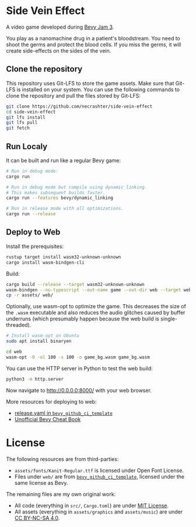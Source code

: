 # Side Vein Effect

A video game developed during [Bevy Jam 3](https://itch.io/jam/bevy-jam-3).

You play as a nanomachine drug in a patient's bloodstream.
You need to shoot the germs and protect the blood cells.
If you miss the germs, it will create side-effects on the sides of the vein.

## Clone the repository

This repository uses Git-LFS to store the game assets. Make sure that Git-LFS is installed on your system.
You can use the following commands to clone the repository and pull the files stored by Git-LFS:
```sh
git clone https://github.com/necrashter/side-vein-effect
cd side-vein-effect
git lfs install
git lfs pull
git fetch
```

## Run Localy

It can be built and run like a regular Bevy game:
```sh
# Run in debug mode:
cargo run

# Run in debug mode but compile using dynamic linking.
# This makes subsequent builds faster.
cargo run --features bevy/dynamic_linking

# Run in release mode with all optimizations.
cargo run --release
```

## Deploy to Web

Install the prerequisites:
```sh
rustup target install wasm32-unknown-unknown
cargo install wasm-bindgen-cli
```

Build:

```sh
cargo build --release --target wasm32-unknown-unknown
wasm-bindgen --no-typescript --out-name game --out-dir web --target web target/wasm32-unknown-unknown/release/side-vein-effect.wasm
cp -r assets/ web/
```

Optionally, use wasm-opt to optimize the game. This decreases the size of the `.wasm` executable and also reduces the audio glitches caused by buffer underruns (which presumably happen because the web build is single-threaded).

```sh
# Install wasm-opt on Ubuntu
sudo apt install binaryen

cd web
wasm-opt -O -ol 100 -s 100 -o game_bg.wasm game_bg.wasm
```

You can use the HTTP server in Python to test the web build:
```sh
python3 -m http.server
```
Now navigate to http://0.0.0.0:8000/ with your web browser.

More resources for deploying to web:
- [release.yaml in `bevy_github_ci_template`](https://github.com/bevyengine/bevy_github_ci_template/blob/main/.github/workflows/release.yaml)
- [Unofficial Bevy Cheat Book](https://bevy-cheatbook.github.io/platforms/wasm.html)


# License

The following resources are from third-parties:
- `assets/fonts/Kanit-Regular.ttf` is licensed under Open Font License.
- Files under `web/` are from [`bevy_github_ci_template`](https://github.com/bevyengine/bevy_github_ci_template), licensed under the same license as Bevy.

The remaining files are my own original work:
- All code (everything in `src/`, `Cargo.toml`) are under [MIT License](LICENSE).
- All assets (everything in `assets/graphics` and `assets/music`) are under [CC BY-NC-SA 4.0](https://creativecommons.org/licenses/by-nc-sa/4.0/).
